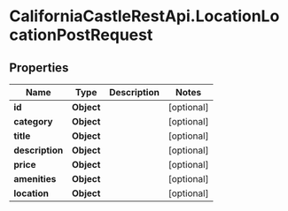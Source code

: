 # CaliforniaCastleRestApi.LocationLocationPostRequest

## Properties

Name | Type | Description | Notes
------------ | ------------- | ------------- | -------------
**id** | **Object** |  | [optional] 
**category** | **Object** |  | [optional] 
**title** | **Object** |  | [optional] 
**description** | **Object** |  | [optional] 
**price** | **Object** |  | [optional] 
**amenities** | **Object** |  | [optional] 
**location** | **Object** |  | [optional] 


